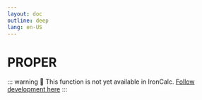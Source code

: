 ```yaml
---
layout: doc
outline: deep
lang: en-US
---
```


# PROPER

::: warning
🚧 This function is not yet available in IronCalc.
[Follow development here](https://github.com/ironcalc/IronCalc/labels/Functions)
:::
